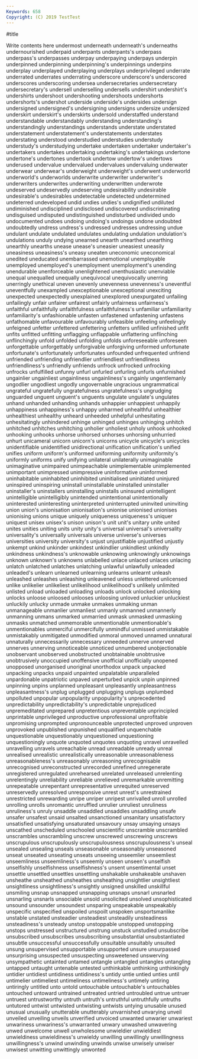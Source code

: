 ```yaml
---
Keywords: 658
Copyright: (C) 2019 TestTest
---
```


#title

Write contents here
undermost underneath underneath's underneaths undernourished underpaid underpants
underpants's underpass underpass's underpasses underpay underpaying underpays underpin underpinned underpinning
underpinning's underpinnings underpins underplay underplayed underplaying underplays underprivileged underrate underrated
underrates underrating underscore underscore's underscored underscores underscoring undersea undersecretaries undersecretary
undersecretary's undersell underselling undersells undershirt undershirt's undershirts undershoot undershooting undershoots
undershorts undershorts's undershot underside underside's undersides undersign undersigned undersigned's undersigning
undersigns undersize undersized underskirt underskirt's underskirts undersold understaffed understand understandable
understandably understanding understanding's understandingly understandings understands understate understated understatement understatement's
understatements understates understating understood understudied understudies understudy understudy's understudying undertake
undertaken undertaker undertaker's undertakers undertakes undertaking undertaking's undertakings undertone undertone's
undertones undertook undertow undertow's undertows underused undervalue undervalued undervalues undervaluing
underwater underwear underwear's underweight underweight's underwent underworld underworld's underworlds underwrite
underwriter underwriter's underwriters underwrites underwriting underwritten underwrote undeserved undeservedly undeserving
undesirability undesirable undesirable's undesirables undetectable undetected undetermined undeterred undeveloped undid
undies undies's undignified undiluted undiminished undisciplined undisclosed undiscovered undiscriminating undisguised
undisputed undistinguished undisturbed undivided undo undocumented undoes undoing undoing's undoings
undone undoubted undoubtedly undress undress's undressed undresses undressing undue undulant
undulate undulated undulates undulating undulation undulation's undulations unduly undying unearned
unearth unearthed unearthing unearthly unearths unease unease's uneasier uneasiest uneasily
uneasiness uneasiness's uneasy uneaten uneconomic uneconomical unedited uneducated unembarrassed unemotional
unemployable unemployed unemployed's unemployment unemployment's unending unendurable unenforceable unenlightened unenthusiastic
unenviable unequal unequalled unequally unequivocal unequivocally unerring unerringly unethical uneven
unevenly unevenness unevenness's uneventful uneventfully unexampled unexceptionable unexceptional unexciting unexpected
unexpectedly unexplained unexplored unexpurgated unfailing unfailingly unfair unfairer unfairest unfairly
unfairness unfairness's unfaithful unfaithfully unfaithfulness unfaithfulness's unfamiliar unfamiliarity unfamiliarity's unfashionable
unfasten unfastened unfastening unfastens unfathomable unfavourable unfavourably unfeasible unfeeling unfeelingly
unfeigned unfetter unfettered unfettering unfetters unfilled unfinished unfit unfits unfitted
unfitting unflagging unflappable unflattering unflinching unflinchingly unfold unfolded unfolding unfolds
unforeseeable unforeseen unforgettable unforgettably unforgivable unforgiving unformed unfortunate unfortunate's unfortunately
unfortunates unfounded unfrequented unfriend unfriended unfriending unfriendlier unfriendliest unfriendliness unfriendliness's
unfriendly unfriends unfrock unfrocked unfrocking unfrocks unfulfilled unfunny unfurl unfurled
unfurling unfurls unfurnished ungainlier ungainliest ungainliness ungainliness's ungainly ungentlemanly ungodlier
ungodliest ungodly ungovernable ungracious ungrammatical ungrateful ungratefully ungratefulness ungratefulness's ungrudging
unguarded unguent unguent's unguents ungulate ungulate's ungulates unhand unhanded unhanding
unhands unhappier unhappiest unhappily unhappiness unhappiness's unhappy unharmed unhealthful unhealthier
unhealthiest unhealthy unheard unheeded unhelpful unhesitating unhesitatingly unhindered unhinge unhinged
unhinges unhinging unhitch unhitched unhitches unhitching unholier unholiest unholy unhook
unhooked unhooking unhooks unhorse unhorsed unhorses unhorsing unhurried unhurt unicameral
unicorn unicorn's unicorns unicycle unicycle's unicycles unidentifiable unidentified unidirectional unification
unification's unified unifies uniform uniform's uniformed uniforming uniformity uniformity's uniformly
uniforms unify unifying unilateral unilaterally unimaginable unimaginative unimpaired unimpeachable unimplementable
unimplemented unimportant unimpressed unimpressive uninformative uninformed uninhabitable uninhabited uninhibited uninitialised
uninitiated uninjured uninspired uninspiring uninstall uninstallable uninstalled uninstaller uninstaller's uninstallers
uninstalling uninstalls uninsured unintelligent unintelligible unintelligibly unintended unintentional unintentionally uninterested
uninteresting uninterpreted uninterrupted uninvited uninviting union union's unionisation unionisation's unionise
unionised unionises unionising unions unique uniquely uniqueness uniqueness's uniquer uniquest
unisex unisex's unison unison's unit unit's unitary unite united unites
unities uniting units unity unity's universal universal's universality universality's universally
universals universe universe's universes universities university university's unjust unjustifiable unjustified
unjustly unkempt unkind unkinder unkindest unkindlier unkindliest unkindly unkindness unkindness's
unknowable unknowing unknowingly unknowings unknown unknown's unknowns unlabelled unlace unlaced
unlaces unlacing unlatch unlatched unlatches unlatching unlawful unlawfully unleaded unleaded's
unlearn unlearned unlearning unlearns unlearnt unleash unleashed unleashes unleashing unleavened
unless unlettered unlicensed unlike unlikelier unlikeliest unlikelihood unlikelihood's unlikely unlimited
unlisted unload unloaded unloading unloads unlock unlocked unlocking unlocks unloose
unloosed unlooses unloosing unloved unluckier unluckiest unluckily unlucky unmade unmake
unmakes unmaking unman unmanageable unmanlier unmanliest unmanly unmanned unmannerly unmanning
unmans unmarked unmarried unmask unmasked unmasking unmasks unmatched unmemorable unmentionable
unmentionable's unmentionables unmerciful unmercifully unmindful unmissed unmistakable unmistakably unmitigated unmodified
unmoral unmoved unnamed unnatural unnaturally unnecessarily unnecessary unneeded unnerve unnerved
unnerves unnerving unnoticeable unnoticed unnumbered unobjectionable unobservant unobserved unobstructed unobtainable
unobtrusive unobtrusively unoccupied unoffensive unofficial unofficially unopened unopposed unorganised unoriginal
unorthodox unpack unpacked unpacking unpacks unpaid unpainted unpalatable unparalleled unpardonable
unpatriotic unpaved unperturbed unpick unpin unpinned unpinning unpins unplanned unpleasant
unpleasantly unpleasantness unpleasantness's unplug unplugged unplugging unplugs unplumbed unpolluted unpopular
unpopularity unpopularity's unprecedented unpredictability unpredictability's unpredictable unprejudiced unpremeditated unprepared unpretentious
unpreventable unprincipled unprintable unprivileged unproductive unprofessional unprofitable unpromising unprompted unpronounceable
unprotected unproved unproven unprovoked unpublished unpunished unqualified unquenchable unquestionable unquestionably
unquestioned unquestioning unquestioningly unquote unquoted unquotes unquoting unravel unravelled unravelling
unravels unreachable unread unreadable unready unreal unrealised unrealistic unrealistically unreasonable
unreasonableness unreasonableness's unreasonably unreasoning unrecognisable unrecognised unreconstructed unrecorded unrefined unregenerate
unregistered unregulated unrehearsed unrelated unreleased unrelenting unrelentingly unreliability unreliable unrelieved
unremarkable unremitting unrepeatable unrepentant unrepresentative unrequited unreserved unreservedly unresolved unresponsive
unrest unrest's unrestrained unrestricted unrewarding unripe unriper unripest unrivalled unroll
unrolled unrolling unrolls unromantic unruffled unrulier unruliest unruliness unruliness's unruly
unsaddle unsaddled unsaddles unsaddling unsafe unsafer unsafest unsaid unsalted unsanctioned
unsanitary unsatisfactory unsatisfied unsatisfying unsaturated unsavoury unsay unsaying unsays unscathed
unscheduled unschooled unscientific unscramble unscrambled unscrambles unscrambling unscrew unscrewed unscrewing
unscrews unscrupulous unscrupulously unscrupulousness unscrupulousness's unseal unsealed unsealing unseals unseasonable
unseasonably unseasoned unseat unseated unseating unseats unseeing unseemlier unseemliest unseemliness
unseemliness's unseemly unseen unseen's unselfish unselfishly unselfishness unselfishness's unsent unsentimental
unset unsettle unsettled unsettles unsettling unshakable unshakeable unshaven unsheathe unsheathed
unsheathes unsheathing unsightlier unsightliest unsightliness unsightliness's unsightly unsigned unskilled unskillful
unsmiling unsnap unsnapped unsnapping unsnaps unsnarl unsnarled unsnarling unsnarls unsociable
unsold unsolicited unsolved unsophisticated unsound unsounder unsoundest unsparing unspeakable unspeakably
unspecific unspecified unspoiled unspoilt unspoken unsportsmanlike unstable unstated unsteadier unsteadiest
unsteadily unsteadiness unsteadiness's unsteady unstop unstoppable unstopped unstopping unstops unstressed
unstructured unstrung unstuck unstudied unsubscribe unsubscribed unsubscribes unsubscribing unsubstantial unsubstantiated
unsubtle unsuccessful unsuccessfully unsuitable unsuitably unsuited unsung unsupervised unsupportable unsupported
unsure unsurpassed unsurprising unsuspected unsuspecting unsweetened unswerving unsympathetic untainted untamed
untangle untangled untangles untangling untapped untaught untenable untested unthinkable unthinking
unthinkingly untidier untidiest untidiness untidiness's untidy untie untied unties until
untimelier untimeliest untimeliness untimeliness's untimely untiring untiringly untitled unto untold
untouchable untouchable's untouchables untouched untoward untrained untreated untried untroubled untrue
untruer untruest untrustworthy untruth untruth's untruthful untruthfully untruths untutored untwist
untwisted untwisting untwists untying unusable unused unusual unusually unutterable unutterably
unvarnished unvarying unveil unveiled unveiling unveils unverified unvoiced unwanted unwarier
unwariest unwariness unwariness's unwarranted unwary unwashed unwavering unwed unwelcome unwell
unwholesome unwieldier unwieldiest unwieldiness unwieldiness's unwieldy unwilling unwillingly unwillingness unwillingness's
unwind unwinding unwinds unwise unwisely unwiser unwisest unwitting unwittingly unwonted

